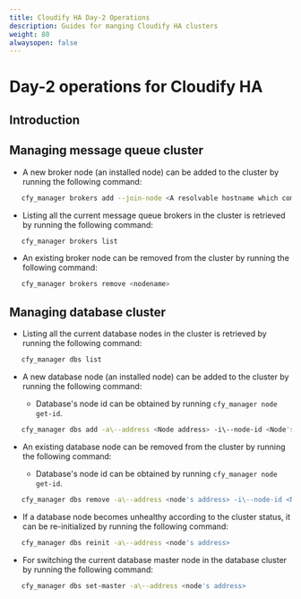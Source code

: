```yaml
---
title: Cloudify HA Day-2 Operations
description: Guides for manging Cloudify HA clusters
weight: 80
alwaysopen: false
---
```


# Day-2 operations for Cloudify HA

## Introduction

## Managing message queue cluster

* A new broker node (an installed node) can be added to the cluster by running the following command:

```bash  
   cfy_manager brokers add --join-node <A resolvable hostname which complies to the format rabbit@<hostname> >
``` 

* Listing all the current message queue brokers in the cluster is retrieved by running the following command: 

```bash  
   cfy_manager brokers list
``` 

* An existing broker node can be removed from the cluster by running the following command:

```bash  
   cfy_manager brokers remove <nodename>
``` 

## Managing database cluster

* Listing all the current database nodes in the cluster is retrieved by running the following command: 

```bash  
   cfy_manager dbs list
``` 

* A new database node (an installed node) can be added to the cluster by running the following command:

  * Database's node id can be obtained by running `cfy_manager node get-id`.

```bash  
   cfy_manager dbs add -a\--address <Node address> -i\--node-id <Node's cloudify node id> -n\--hostname <node's hostname>
``` 

* An existing database node can be removed from the cluster by running the following command:

  * Database's node id can be obtained by running `cfy_manager node get-id`.

```bash  
   cfy_manager dbs remove -a\--address <node's address> -i\--node-id <Node's cloudify node id>
``` 

* If a database node becomes unhealthy according to the cluster status, it can be re-initialized by running the following command:  

```bash  
   cfy_manager dbs reinit -a\--address <node's address>
``` 

* For switching the current database master node in the database cluster by running the following command:

```bash  
   cfy_manager dbs set-master -a\--address <node's address>
``` 
